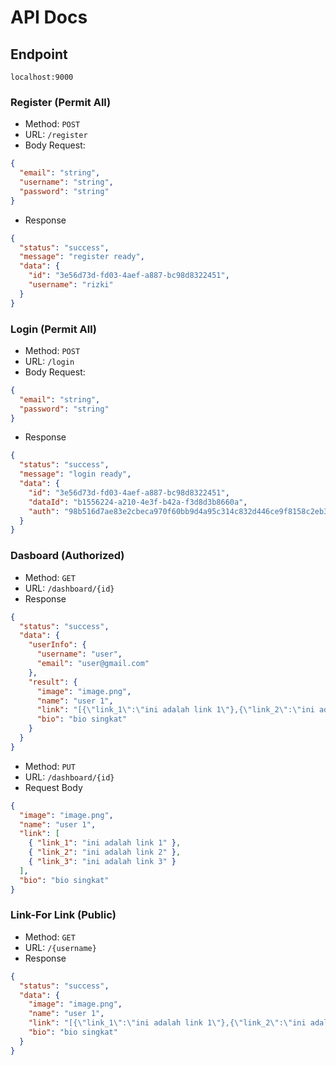 # API Docs

## Endpoint

`localhost:9000`

### Register (Permit All)

- Method: `POST`
- URL: `/register`
- Body Request:

```json
{
  "email": "string",
  "username": "string",
  "password": "string"
}
```

- Response

```json
{
  "status": "success",
  "message": "register ready",
  "data": {
    "id": "3e56d73d-fd03-4aef-a887-bc98d8322451",
    "username": "rizki"
  }
}
```

### Login (Permit All)

- Method: `POST`
- URL: `/login`
- Body Request:

```json
{
  "email": "string",
  "password": "string"
}
```

- Response

```json
{
  "status": "success",
  "message": "login ready",
  "data": {
    "id": "3e56d73d-fd03-4aef-a887-bc98d8322451",
    "dataId": "b1556224-a210-4e3f-b42a-f3d8d3b8660a",
    "auth": "98b516d7ae83e2cbeca970f60bb9d4a95c314c832d446ce9f8158c2eb354cfdb"
  }
}
```

### Dasboard (Authorized)

- Method: `GET`
- URL: `/dashboard/{id}`
- Response

```json
{
  "status": "success",
  "data": {
    "userInfo": {
      "username": "user",
      "email": "user@gmail.com"
    },
    "result": {
      "image": "image.png",
      "name": "user 1",
      "link": "[{\"link_1\":\"ini adalah link 1\"},{\"link_2\":\"ini adalah link 2\"},{\"link_3\":\"ini adalah link 3\"}]",
      "bio": "bio singkat"
    }
  }
}
```

- Method: `PUT`
- URL: `/dashboard/{id}`
- Request Body

```json
{
  "image": "image.png",
  "name": "user 1",
  "link": [
    { "link_1": "ini adalah link 1" },
    { "link_2": "ini adalah link 2" },
    { "link_3": "ini adalah link 3" }
  ],
  "bio": "bio singkat"
}
```

### Link-For Link (Public)

- Method: `GET`
- URL: `/{username}`
- Response

```json
{
  "status": "success",
  "data": {
    "image": "image.png",
    "name": "user 1",
    "link": "[{\"link_1\":\"ini adalah link 1\"},{\"link_2\":\"ini adalah link 2\"},{\"link_3\":\"ini adalah link 3\"}]",
    "bio": "bio singkat"
  }
}
```
